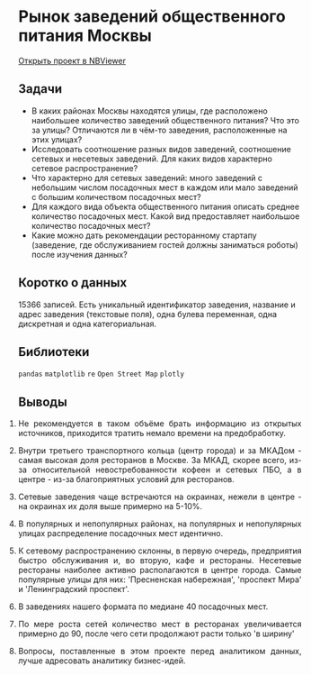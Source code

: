 # Рынок заведений общественного питания Москвы
[Открыть проект в NBViewer](https://nbviewer.jupyter.org/github/Artemii-Kravtsov/thousands-of-hours/blob/master/8_restaurants_in_moscow.ipynb)
<br>

## Задачи 
- В каких районах Москвы находятся улицы, где расположено наибольшее количество заведений общественного питания? Что это за улицы? Отличаются ли в чём-то заведения, расположенные на этих улицах?
- Исследовать соотношение разных видов заведений, соотношение сетевых и несетевых заведений. Для каких видов характерно сетевое распространение?
- Что характерно для сетевых заведений: много заведений с небольшим числом посадочных мест в каждом или мало заведений с большим количеством посадочных мест?
- Для каждого вида объекта общественного питания описать среднее количество посадочных мест. Какой вид предоставляет наибольшое количество посадочных мест?
- Какие можно дать рекомендации ресторанному стартапу (заведение, где обслуживанием гостей должны заниматься роботы) после изучения данных?


## Коротко о данных 
15366 записей. Есть уникальный идентификатор заведения, название и адрес заведения (текстовые поля), одна булева переменная, одна дискретная и одна категориальная.


## Библиотеки 
`pandas` `matplotlib` `re` `Open Street Map` `plotly`


## Выводы 
<ol style="padding-left: 0px;"><li><p align="justify">Не рекомендуется в таком объёме брать информацию из открытых источников, приходится тратить немало времени на предобработку.</p></li><li><p align="justify">Внутри третьего транспортного кольца (центр города) и за МКАДом - самая высокая доля ресторанов в Москве. За МКАД, скорее всего, из-за относительной невостребованности кофеен и сетевых ПБО, а в центре - из-за благоприятных условий для ресторанов.</p></li><li><p align="justify">Сетевые заведения чаще встречаются на окраинах, нежели в центре - на окраинах их доля выше примерно на 5-10%.</p></li><li><p align="justify">В популярных и непопулярных районах, на популярных и непопулярных улицах распределение посадочных мест идентично.</p></li><li><p align="justify">К сетевому распространению склонны, в первую очередь, предприятия быстро обслуживания и, во вторую, кафе и рестораны. Несетевые рестораны наиболее активно располагаются в центре города. Самые популярные улицы для них: 'Пресненская набережная', 'проспект Мира' и 'Ленинградский проспект'.</p></li><li><p align="justify">В заведениях нашего формата по медиане 40 посадочных мест.</p></li><li><p align="justify">По мере роста сетей количество мест в ресторанах увеличивается примерно до 90, после чего сети продолжают расти только 'в ширину'</p></li><li><p align="justify">Вопросы, поставленные в этом проекте перед аналитиком данных, лучше адресовать аналитику бизнес-идей.</p></li></ol>
